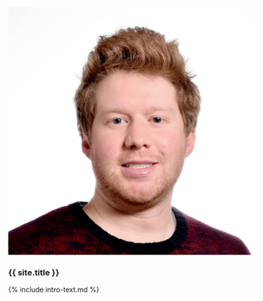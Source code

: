 <div class="well">
    <div class="row">
        <div class="col-md-4">
            <img class="img-responsive" src="/assets/miles.jpg" alt="Profile Picture">
        </div>
        <div class="col-md-8">
            <h3>
                {{ site.title }}
            </h3>
            <p>
                {% include intro-text.md %}
            </p>
        </div>
    </div>
</div>

